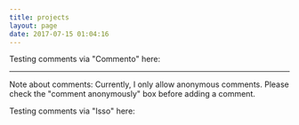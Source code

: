 ```yaml
---
title: projects
layout: page
date: 2017-07-15 01:04:16
---
```


Testing comments via "Commento" here:

<script defer 
  src="https://commento.exo.pm/js/commento.js"
  data-css-override="https://exo.pm/projects/commento-css.css">
</script>
<hr>
Note about comments: Currently, I only allow anonymous comments. Please check the "comment anonymously" box before adding a comment.
<div id="commento"></div>

Testing comments via "Isso" here:
<script data-isso="https://isso.exo.pm/"
        data-isso-reply-to-self="true"
        data-isso-max-comments-top="10"
        src="https://isso.exo.pm/js/embed.min.js">
</script>
<section id="isso-thread"></section>

<style>
#isso-thread .input-wrapper {
  font-size: 12px;
  margin-right: 2px;
}
#isso-thread .textarea:focus {
  color: black;
}
#isso-thread > h4 {
  color: #C9CACC;
}
#isso-thread input[name="email"], #isso-thread input[name="website"], #isso-thread input[name="preview"] {
  display: none;
}
</style>
